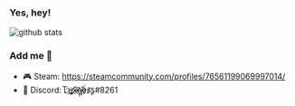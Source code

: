 ### Yes, hey!

![github stats](https://github-readme-stats.vercel.app/api?username=luxness&include_all_commits=true&count_private=true&show_icons=true&line_height=20&title_color=7A7ADB&icon_color=2234AE&text_color=D3D3D3&bg_color=0,000000,130F40)

### Add me 📃
- 🎮 Steam: https://steamcommunity.com/profiles/76561199069997014/
- 🥶 Discord: L̛̕͞ų͘҉͟x̶̷͠҉҉n̸̢̨҉̶̡è̷́s̷̨͝ş#8261
